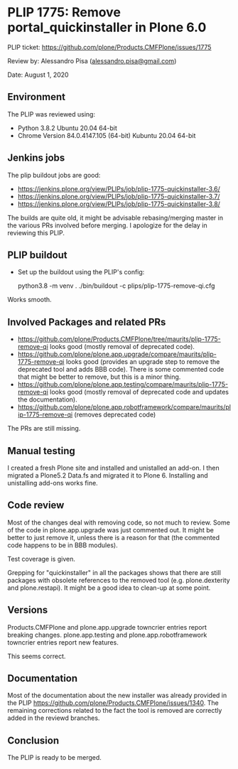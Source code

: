 # PLIP 1775: Remove portal_quickinstaller in Plone 6.0

PLIP ticket: https://github.com/plone/Products.CMFPlone/issues/1775

Review by: Alessandro Pisa (<alessandro.pisa@gmail.com>)

Date: August 1, 2020

## Environment

The PLIP was reviewed using:

- Python 3.8.2 Ubuntu 20.04 64-bit
- Chrome Version 84.0.4147.105 (64-bit) Kubuntu 20.04 64-bit


## Jenkins jobs

The plip buildout jobs are good:

- <https://jenkins.plone.org/view/PLIPs/job/plip-1775-quickinstaller-3.6/>
- <https://jenkins.plone.org/view/PLIPs/job/plip-1775-quickinstaller-3.7/>
- <https://jenkins.plone.org/view/PLIPs/job/plip-1775-quickinstaller-3.8/>

The builds are quite old, it might be advisable rebasing/merging
master in the various PRs involved before merging.
I apologize for the delay in reviewing this PLIP.


## PLIP buildout

-   Set up the buildout using the PLIP's config:

    python3.8 -m venv .
    ./bin/buildout -c plips/plip-1775-remove-qi.cfg

Works smooth.

## Involved Packages and related PRs

- https://github.com/plone/Products.CMFPlone/tree/maurits/plip-1775-remove-qi looks good (mostly removal of deprecated code).
- https://github.com/plone/plone.app.upgrade/compare/maurits/plip-1775-remove-qi looks good
  (provides an upgrade step to remove the deprecated tool and adds BBB code).
  There is some commented code that might be better to remove, but this is a minor thing.
- https://github.com/plone/plone.app.testing/compare/maurits/plip-1775-remove-qi looks good
  (mostly removal of deprecated code and updates the documentation).
- https://github.com/plone/plone.app.robotframework/compare/maurits/plip-1775-remove-qi
  (removes deprecated code)

The PRs are still missing.

## Manual testing

I created a fresh Plone site and installed and unistalled an add-on.
I then migrated a Plone5.2 Data.fs and migrated it to Plone 6.
Installing and unistalling add-ons works fine.

## Code review

Most of the changes deal with removing code, so not much to review.
Some of the code in plone.app.upgrade was just commented out.
It might be better to just remove it, unless there is a reason for that
(the commented code happens to be in BBB modules).

Test coverage is given.

Grepping for "quickinstaller" in all the packages shows that there are still
packages with obsolete references to the removed tool (e.g. plone.dexterity and plone.restapi).
It might be a good idea to clean-up at some point.

## Versions

Products.CMFPlone and plone.app.upgrade towncrier entries report breaking changes.
plone.app.testing and plone.app.robotframework towncrier entries report new features.

This seems correct.

## Documentation

Most of the documentation about the new installer was already provided in the PLIP
https://github.com/plone/Products.CMFPlone/issues/1340.
The remaining corrections related to the fact the tool is removed are correctly
added in the reviewd branches.

## Conclusion

The PLIP is ready to be merged.
